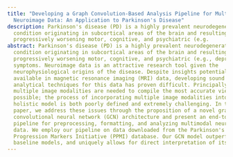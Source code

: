 ```yaml
---
title: "Developing a Graph Convolution-Based Analysis Pipeline for Multi-Modal
  Neuroimage Data: An Application to Parkinson's Disease"
description: Parkinson's disease (PD) is a highly prevalent neurodegenerative
  condition originating in subcortical areas of the brain and resulting in
  progressively worsening motor, cognitive, and psychiatric (e.g.
abstract: Parkinson's disease (PD) is a highly prevalent neurodegenerative
  condition originating in subcortical areas of the brain and resulting in
  progressively worsening motor, cognitive, and psychiatric (e.g., depression)
  symptoms. Neuroimage data is an attractive research tool given the
  neurophysiological origins of the disease. Despite insights potentially
  available in magnetic resonance imaging (MRI) data, developing sound
  analytical techniques for this data has proven difficult. Principally,
  multiple image modalities are needed to compile the most accurate view
  possible; the process of incorporating multiple image modalities into a single
  holistic model is both poorly defined and extremely challenging. In this
  paper, we address these issues through the proposition of a novel graph-based
  convolutional neural network (GCN) architecture and present an end-to-end
  pipeline for preprocessing, formatting, and analyzing multimodal neuroimage
  data. We employ our pipeline on data downloaded from the Parkinson's
  Progression Markers Initiative (PPMI) database. Our GCN model outperforms
  baseline models, and uniquely allows for direct interpretation of its results.
---
```


